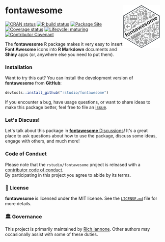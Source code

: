 # fontawesome <img src="man/figures/logo.svg" align="right" alt="" width="120" />

<!-- badges: start -->
<a href="https://cran.r-project.org/package=fontawesome"><img src="https://www.r-pkg.org/badges/version/fontawesome" alt="CRAN status" /></a>
<a href="https://github.com/rstudio/fontawesome/actions"><img src="https://github.com/rstudio/fontawesome/workflows/R-CMD-check/badge.svg" alt="R build status" /></a>
<a href="https://github.com/rstudio/fontawesome/actions"><img src="https://github.com/rstudio/fontawesome/workflows/pkgdown/badge.svg" alt="Package Site" /></a>
<a href="https://codecov.io/gh/rstudio/fontawesome?branch=master"><img src="https://codecov.io/gh/rstudio/fontawesome/branch/master/graph/badge.svg" alt="Coverage status" /></a>
<a href="https://www.tidyverse.org/lifecycle/#maturing"><img src="https://img.shields.io/badge/lifecycle-maturing-blue.svg" alt="Lifecycle: maturing" /></a>
<a href="https://www.contributor-covenant.org/version/2/0/code_of_conduct/"><img src="https://img.shields.io/badge/Contributor%20Covenant-v2.0%20adopted-ff69b4.svg" alt="Contributor Covenant" /></a>
<!-- badges: end -->


The **fontawesome** R package makes it very easy to insert **Font Awesome** icons into **R Markdown** documents and **Shiny** apps (or, anywhere else you need to put them).

### Installation

Want to try this out? You can install the development version of **fontawesome** from **GitHub**:

``` r
devtools::install_github("rstudio/fontawesome")
```

If you encounter a bug, have usage questions, or want to share ideas to make this package better, feel free to file an [issue](https://github.com/rstudio/fontawesome/issues).

### Let's Discuss!

Let's talk about this package in [**fontawesome** Discussions](https://github.com/rstudio/fontawesome/discussions)! It's a great place to ask questions about how to use the package, discuss some ideas, engage with others, and much more!

### Code of Conduct

Please note that the `rstudio/fontawesome` project is released with a [contributor code of conduct](https://www.contributor-covenant.org/version/2/0/code_of_conduct/).<br>By participating in this project you agree to abide by its terms.

### 📄 License

**fontawesome** is licensed under the MIT license. See the [`LICENSE.md`](LICENSE.md) file for more details.

### 🏛️ Governance

This project is primarily maintained by [Rich Iannone](https://github.com/rich-iannone). Other authors may occasionally assist with some of these duties.
